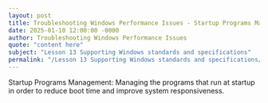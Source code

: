 ```yaml
---
layout: post
title: Troubleshooting Windows Performance Issues - Startup Programs Management
date: 2025-01-10 12:00:00 -0000
author: Troubleshooting Windows Performance Issues
quote: "content here"
subject: "Lesson 13 Supporting Windows standards and specifications"
permalink: "/Lesson 13 Supporting Windows standards and specifications/Troubleshooting Windows Performance Issues/Troubleshooting Windows Performance Issues - Startup Programs Management"
---
```


Startup Programs Management: Managing the programs that run at startup in order to reduce boot time and improve system responsiveness.
